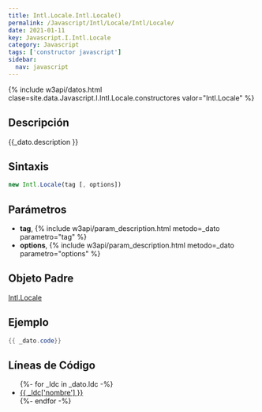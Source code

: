 ```yaml
---
title: Intl.Locale.Intl.Locale()
permalink: /Javascript/Intl/Locale/Intl/Locale/
date: 2021-01-11
key: Javascript.I.Intl.Locale
category: Javascript
tags: ['constructor javascript']
sidebar: 
  nav: javascript
---
```


{% include w3api/datos.html clase=site.data.Javascript.I.Intl.Locale.constructores valor="Intl.Locale" %}

## Descripción
{{_dato.description }}

## Sintaxis
~~~javascript
new Intl.Locale(tag [, options])
~~~

## Parámetros
* **tag**,  {% include w3api/param_description.html metodo=_dato parametro="tag" %}
* **options**,  {% include w3api/param_description.html metodo=_dato parametro="options" %}

## Objeto Padre
[Intl.Locale](/Javascript/Intl/Locale/)

## Ejemplo
~~~java
{{ _dato.code}}
~~~

## Líneas de Código
<ul>
{%- for _ldc in _dato.ldc -%}
   <li>
       <a href="{{_ldc['url'] }}">{{ _ldc['nombre'] }}</a>
   </li>
{%- endfor -%}
</ul>
